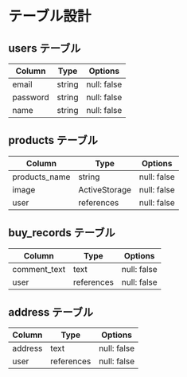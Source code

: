 # テーブル設計

## users テーブル

| Column   | Type   | Options     |
| -------- | ------ | ----------- |
| email    | string | null: false |
|password  | string | null: false |
| name     | string | null: false |




## products テーブル

| Column          | Type        | Options     |
| -------------   | ------------| ----------- |
| products_name   | string      | null: false |
| image           |ActiveStorage| null: false |
| user            |references   | null: false |



## buy_records テーブル

| Column          | Type       | Options     |
| --------------- | ---------- | ------------|
| comment_text    | text       | null: false |
| user            | references | null: false |



## address テーブル

| Column          | Type       | Options     |
| --------------- | ---------- | ------------|
| address         | text       | null: false |
| user            | references | null: false |
